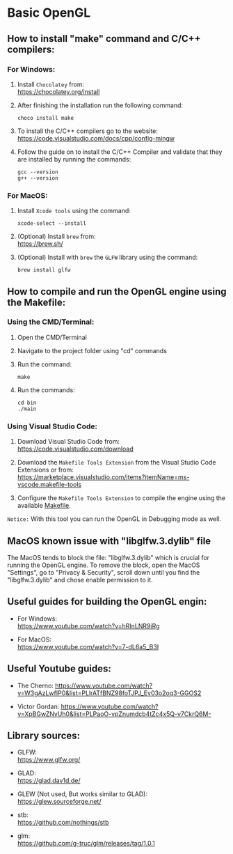 # Basic OpenGL


## How to install "make" command and C/C++ compilers:


### For Windows:

1. Install `Chocolatey` from: \
   https://chocolatey.org/install

2. After finishing the installation run the following command:
   ```
   choco install make
   ```

3. To install the C/C++ compilers go to the website: \
   https://code.visualstudio.com/docs/cpp/config-mingw

4. Follow the guide on to install the C/C++ Compiler and validate that they are installed by running the commands:
   ```
   gcc --version
   g++ --version
   ```


### For MacOS:

1. Install `Xcode tools` using the command:
   ```
   xcode-select --install
   ```

2. (Optional) Install `brew` from: \
   https://brew.sh/

3. (Optional) Install with `brew` the `GLFW` library using the command:
   ```
   brew install glfw
   ```


## How to compile and run the OpenGL engine using the Makefile:


### Using the CMD/Terminal:

1. Open the CMD/Terminal

2. Navigate to the project folder using "cd" commands

3. Run the command:
   ```
   make
   ```

4. Run the commands:
   ```
   cd bin
   ./main
   ```


### Using Visual Studio Code:

1. Download Visual Studio Code from: \
   https://code.visualstudio.com/download

2. Download the `Makefile Tools Extension` from the Visual Studio Code Extensions or from: \
   https://marketplace.visualstudio.com/items?itemName=ms-vscode.makefile-tools

3. Configure the `Makefile Tools Extension` to compile the engine using the available [Makefile](Makefile).

`Notice:` With this tool you can run the OpenGL in Debugging mode as well.


## MacOS known issue with "libglfw.3.dylib" file

The MacOS tends to block the file: "libglfw.3.dylib" which is crucial for running the OpenGL engine. 
To remove the block, open the MacOS "Settings", go to "Privacy & Security", scroll down until you find the "libglfw.3.dylib" and chose enable permission to it.


## Useful guides for building the OpenGL engin:

- For Windows: \
  https://www.youtube.com/watch?v=hRInLNR9iRg

- For MacOS: \
  https://www.youtube.com/watch?v=7-dL6a5_B3I


## Useful Youtube guides:

- The Cherno: https://www.youtube.com/watch?v=W3gAzLwfIP0&list=PLlrATfBNZ98foTJPJ_Ev03o2oq3-GGOS2

- Victor Gordan: https://www.youtube.com/watch?v=XpBGwZNyUh0&list=PLPaoO-vpZnumdcb4tZc4x5Q-v7CkrQ6M-


## Library sources:

- GLFW: \
  https://www.glfw.org/

- GLAD: \
  https://glad.dav1d.de/

- GLEW (Not used, But works similar to GLAD): \
  https://glew.sourceforge.net/

- stb: \
  https://github.com/nothings/stb

- glm: \
  https://github.com/g-truc/glm/releases/tag/1.0.1